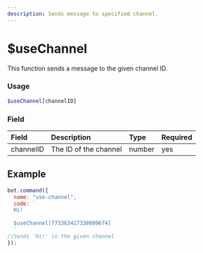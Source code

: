 ```yaml
---
description: Sends message to specified channel.
---
```


# $useChannel

This function sends a message to the given channel ID.

### Usage 

```php
$useChannel[channelID]
```

### Field

| Field | Description | Type | Required |
| :--- | :--- | :--- | :--- |
| channelID | The ID of the channel | number | yes |

## Example

```javascript
bot.command({
  name: "use-channel",
  code: `
  Hi!
  
  $useChannel[773363417338609674]
  ` 
//Sends 'Hi!' in the given channel
});
```
